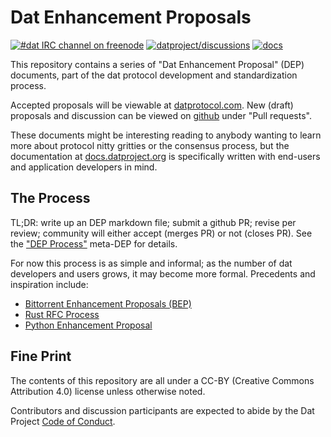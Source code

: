 
# Dat Enhancement Proposals

[![#dat IRC channel on freenode](https://img.shields.io/badge/irc%20channel-%23dat%20on%20freenode-blue.svg)](http://webchat.freenode.net/?channels=dat)
[![datproject/discussions](https://badges.gitter.im/Join%20Chat.svg)](https://gitter.im/datproject/discussions?utm_source=badge&utm_medium=badge&utm_campaign=pr-badge&utm_content=badge)
[![docs](https://img.shields.io/badge/Dat%20Project-Docs-green.svg)](http://docs.dat-data.com)

This repository contains a series of "Dat Enhancement Proposal" (DEP)
documents, part of the dat protocol development and standardization process.

Accepted proposals will be viewable at [datprotocol.com](https://datprotocol.com).  New (draft) proposals and discussion can be viewed on [github][github-deps] under "Pull requests".

These documents might be interesting reading to anybody wanting to learn more
about protocol nitty gritties or the consensus process, but the documentation
at [docs.datproject.org][docs] is specifically written with end-users and
application developers in mind.

[github-deps]: https://github.com/datprotocol/DEPs/
[docs]: https://docs.datproject.com

## The Process

TL;DR: write up an DEP markdown file; submit a github PR; revise per review;
community will either accept (merges PR) or not (closes PR). See the ["DEP
Process"][dep-0001] meta-DEP for details.

For now this process is as simple and informal; as the number of dat developers
and users grows, it may become more formal. Precedents and inspiration include:

- [Bittorrent Enhancement Proposals (BEP)](http://bittorrent.org/beps/bep_0001.html)
- [Rust RFC Process](https://github.com/rust-lang/rfcs)
- [Python Enhancement Proposal](https://www.python.org/dev/peps/pep-0001/)

[dep-0001]: ./proposals/0001-dep-process.md

## Fine Print

The contents of this repository are all under a CC-BY (Creative Commons
Attribution 4.0) license unless otherwise noted.

Contributors and discussion participants are expected to abide by the Dat
Project [Code of Conduct][coc].

[coc]: https://github.com/datproject/Code-of-Conduct
